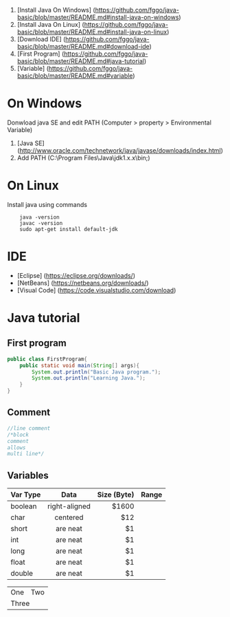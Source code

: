 1. [Install Java On Windows] (https://github.com/fggo/java-basic/blob/master/README.md#install-java-on-windows)
2. [Install Java On Linux] (https://github.com/fggo/java-basic/blob/master/README.md#install-java-on-linux)
3. [Download IDE] (https://github.com/fggo/java-basic/blob/master/README.md#download-ide)
4. [First Program] (https://github.com/fggo/java-basic/blob/master/README.md#java-tutorial)
5. [Variable] (https://github.com/fggo/java-basic/blob/master/README.md#variable)

# On Windows
Donwload java SE and edit PATH (Computer > property > Environmental Variable)

1. [Java SE] (http://www.oracle.com/technetwork/java/javase/downloads/index.html)
2. Add PATH (C:\Program Files\Java\jdk1.x.x\bin;)

# On Linux
Install java using commands
```
	java -version
	javac -version
	sudo apt-get install default-jdk
```

# IDE

* [Eclipse] (https://eclipse.org/downloads/)
* [NetBeans] (https://netbeans.org/downloads/)
* [Visual Code] (https://code.visualstudio.com/download)

# Java tutorial
## First program
```java
public class FirstProgram{
	public static void main(String[] args){
		System.out.println("Basic Java program.");
		System.out.println("Learning Java.");
	}
}
```

## Comment
```java
//line comment
/*block 
comment
allows
multi line*/
```

## Variables
| Var Type       | Data           | Size (Byte) | Range |
| ------------- |:-------------:| -----:|------|
| boolean | right-aligned | $1600 |
| char      | centered      |   $12 |
| short | are neat      |    $1 |
| int | are neat      |    $1 |
| long| are neat      |    $1 |
| float | are neat      |    $1 |
| double | are neat      |    $1 |


<table>
  <tr>
    <td>One</td>
    <td>Two</td>
  </tr>
  <tr>
    <td colspan="2">Three</td>
  </tr>
</table>
